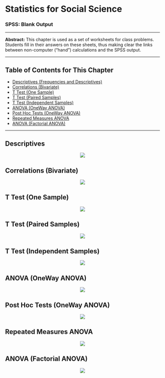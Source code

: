 # Statistics for Social Science

### SPSS: Blank Output

---

**Abstract:** This chapter is used as a set of worksheets for class problems. Students fill in their answers on these sheets, thus making clear the links between non-computer (“hand”) calculations and the SPSS output.

---

## Table of Contents for This Chapter

- [Descriptives (Frequencies and Descriptives)](#descriptives-frequencies-and-descriptives)
- [Correlations (Bivariate)](#correlations-bivariate)
- [T Test (One Sample)](#t-test-one-sample)
- [T Test (Paired Samples)](#t-test-paired-samples)
- [T Test (Independent Samples)](#t-test-independent-samples)
- [ANOVA (OneWay ANOVA)](#anova-oneway-anova)
- [Post Hoc Tests (OneWay ANOVA)](#post-hoc-tests-oneway-anova)
- [Repeated Measures ANOVA](#repeated-measures-anova)
- [ANOVA (Factorial ANOVA)](#anova-factorial-anova)

---

## Descriptives

<p align="center"><kbd><img src="page3.png"></kbd></p>

## Correlations (Bivariate)

<p align="center"><kbd><img src="page4.png"></kbd></p>

## T Test (One Sample)

<p align="center"><kbd><img src="page5.png"></kbd></p>

## T Test (Paired Samples)

<p align="center"><kbd><img src="page6.png"></kbd></p>

## T Test (Independent Samples)

<p align="center"><kbd><img src="page7.png"></kbd></p>

## ANOVA (OneWay ANOVA)

<p align="center"><kbd><img src="page8.png"></kbd></p>

## Post Hoc Tests (OneWay ANOVA)

<p align="center"><kbd><img src="page9.png"></kbd></p>

## Repeated Measures ANOVA

<p align="center"><kbd><img src="page10.png"></kbd></p>

## ANOVA (Factorial ANOVA)

<p align="center"><kbd><img src="page11.png"></kbd></p>
